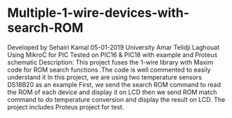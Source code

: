 # Multiple-1-wire-devices-with-search-ROM
Developed by Sehairi Kamal 
05-01-2019
University Amar Telidji Laghouat
Using MikroC for PIC
Tested on PIC16 & PIC18
with example and Proteus schematic
Description:
This project fuses the 1-wire library with Maxim code for ROM search functions .The code is well commented to easily understand it 
In this project, we are using two temperature sensors DS18B20 as an example 
First, we send the search ROM command to read the ROM of each device and display it on LCD then we send ROM match command to do temperature conversion and display the result on LCD. The project includes Proteus project for test.
